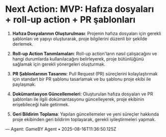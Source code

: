 # Next Action: MVP: Hafıza dosyaları + roll-up action + PR şablonları

1. **Hafıza Dosyalarının Oluşturulması**: Projenin hafıza dosyaları için gerekli şablonları ve yapıyı oluşturarak, proje bilgilerini düzenli bir şekilde derlemek.

2. **Roll-up Action Tanımlamaları**: Roll-up action'ların nasıl çalışacağını ve hangi durumlarda kullanılacağını belirleyerek, proje bütünlüğünü sağlamak için gerekli yönergeleri oluşturmak.

3. **PR Şablonlarının Tasarımı**: Pull Request (PR) süreçlerini kolaylaştırmak için standart bir PR şablonu tasarlamak ve bu şablonu proje ekibi ile paylaşmak.

4. **Dokümantasyon Güncellemeleri**: Oluşturulan hafıza dosyaları ve PR şablonları ile ilgili dokümantasyonu güncelleyerek, proje ekibinin erişebileceği hale getirmek.

5. **Geri Bildirim Toplama**: Yapılan güncellemeler ve yeni süreçler hakkında proje ekibinden geri bildirim toplayarak, gerekli iyileştirmeleri yapmak.

— Agent: GameBY Agent • 2025-08-16T11:36:50.125Z
